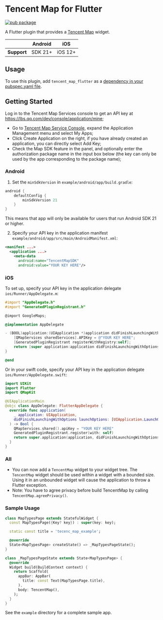 # Tencent Map for Flutter

<?code-excerpt path-base="example/lib"?>

[![pub package](https://img.shields.io/pub/v/google_maps_flutter.svg)](https://pub.dev/packages/google_maps_flutter)

A Flutter plugin that provides a [Tencent Map](https://lbs.qq.com/map/) widget.

|             | Android | iOS     |
|-------------|---------|---------|
| **Support** | SDK 21+ | iOS 12+ |

## Usage

To use this plugin, add `tencent_map_flutter` as a [dependency in your pubspec.yaml file](https://flutter.dev/docs/development/platform-integration/platform-channels).

## Getting Started

Log in to the Tencent Map Services console to get an API key at <https://lbs.qq.com/dev/console/application/mine>;
* Go to [Tencent Map Service Console](https://lbs.qq.com/dev/console/home), expand the Application Management menu and select My Apps;
* Click Create Application on the right, if you have already created an application, you can directly select Add Key;
* Check the Map SDK feature in the panel, and optionally enter the authorization package name in the input box below (the key can only be used by the app corresponding to the package name);

### Android

1. Set the `minSdkVersion` in `example/android/app/build.gradle`:

```groovy
android {
    defaultConfig {
        minSdkVersion 21
    }
}
```

This means that app will only be available for users that run Android SDK 21 or higher.

2. Specify your API key in the application manifest `example/android/app/src/main/AndroidManifest.xml`:

```xml
<manifest ...>
  <application ...>
    <meta-data
      android:name="TencentMapSDK"
      android:value="YOUR KEY HERE"/>
```

### iOS

To set up, specify your API key in the application delegate `ios/Runner/AppDelegate.m`:

```objectivec
#import "AppDelegate.h"
#import "GeneratedPluginRegistrant.h"

@import GoogleMaps;

@implementation AppDelegate

- (BOOL)application:(UIApplication *)application didFinishLaunchingWithOptions:(NSDictionary *)launchOptions {
    [QMapServices sharedServices].APIKey = @"YOUR KEY HERE";
    [GeneratedPluginRegistrant registerWithRegistry:self];
    return [super application:application didFinishLaunchingWithOptions:launchOptions];
}

@end
```

Or in your swift code, specify your API key in the application delegate `ios/Runner/AppDelegate.swift`:

```swift
import UIKit
import Flutter
import QMapKit

@UIApplicationMain
@objc class AppDelegate: FlutterAppDelegate {
  override func application(
    _ application: UIApplication,
    didFinishLaunchingWithOptions launchOptions: [UIApplication.LaunchOptionsKey: Any]?
  ) -> Bool {
    QMapServices.shared().apiKey = "YOUR KEY HERE"
    GeneratedPluginRegistrant.register(with: self)
    return super.application(application, didFinishLaunchingWithOptions: launchOptions)
  }
}
```

### All

* You can now add a `TencentMap` widget to your widget tree. The `TencentMap` widget should be used within a widget with a bounded size. Using it in an unbounded widget will cause the application to throw a Flutter exception.
* Note: You have to agree privacy before build TencentMap by calling ```TencentMap.agreePrivacy()```.



### Sample Usage

<?code-excerpt "readme_sample.dart (MapSample)"?>
```dart
class MapTypesPage extends StatefulWidget {
  const MapTypesPage({Key? key}) : super(key: key);

  static const title = 'tecenc_map_example';

  @override
  State<MapTypesPage> createState() => _MapTypesPageState();
}

class _MapTypesPageState extends State<MapTypesPage> {
  @override
  Widget build(BuildContext context) {
    return Scaffold(
      appBar: AppBar(
        title: const Text(MapTypesPage.title),
      ),
      body: TencentMap(),
    );
  }
}
```

See the `example` directory for a complete sample app.